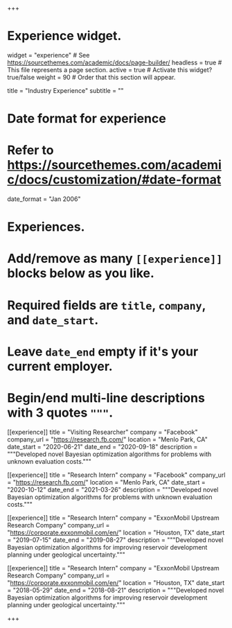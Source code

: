 +++
# Experience widget.
widget = "experience"  # See https://sourcethemes.com/academic/docs/page-builder/
headless = true  # This file represents a page section.
active = true  # Activate this widget? true/false
weight = 90  # Order that this section will appear.

title = "Industry Experience"
subtitle = ""

# Date format for experience
#   Refer to https://sourcethemes.com/academic/docs/customization/#date-format
date_format = "Jan 2006"

# Experiences.
#   Add/remove as many `[[experience]]` blocks below as you like.
#   Required fields are `title`, `company`, and `date_start`.
#   Leave `date_end` empty if it's your current employer.
#   Begin/end multi-line descriptions with 3 quotes `"""`.

[[experience]]
  title = "Visiting Researcher"
  company = "Facebook"
  company_url = "https://research.fb.com/"
  location = "Menlo Park, CA"
  date_start = "2020-06-21"
  date_end = "2020-09-18"
  description = """Developed novel Bayesian optimization algorithms for problems with unknown evaluation costs."""

[[experience]]
  title = "Research Intern"
  company = "Facebook"
  company_url = "https://research.fb.com/"
  location = "Menlo Park, CA"
  date_start = "2020-10-12"
  date_end = "2021-03-26"
  description = """Developed novel Bayesian optimization algorithms for problems with unknown evaluation costs."""

[[experience]]
  title = "Research Intern"
  company = "ExxonMobil Upstream Research Company"
  company_url = "https://corporate.exxonmobil.com/en/"
  location = "Houston, TX"
  date_start = "2019-07-15"
  date_end = "2019-08-27"
  description = """Developed novel Bayesian optimization algorithms for improving reservoir development planning under geological uncertainty."""

[[experience]]
  title = "Research Intern"
  company = "ExxonMobil Upstream Research Company"
  company_url = "https://corporate.exxonmobil.com/en/"
  location = "Houston, TX"
  date_start = "2018-05-29"
  date_end = "2018-08-21"
  description = """Developed novel Bayesian optimization algorithms for improving reservoir development planning under geological uncertainty."""

+++
